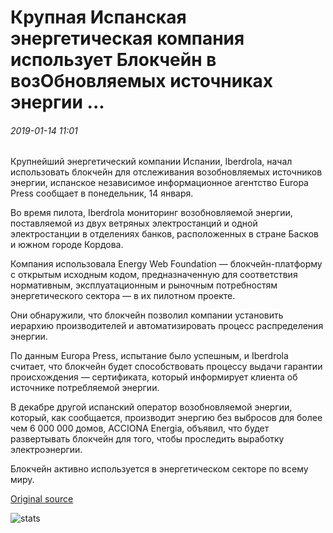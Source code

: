 # Крупная Испанская энергетическая компания использует Блокчейн в возОбновляемых источниках энергии ...

###### 2019-01-14 11:01

Крупнейший энергетический компании Испании, Iberdrola, начал использовать блокчейн для отслеживания возобновляемых источников энергии, испанское независимое информационное агентство Europa Press сообщает в понедельник, 14 января.

Во время пилота, Iberdrola мониторинг возобновляемой энергии, поставляемой из двух ветряных электростанций и одной электростанции в отделениях банков, расположенных в стране Басков и южном городе Кордова.

Компания использовала Energy Web Foundation — блокчейн-платформу с открытым исходным кодом, предназначенную для соответствия нормативным, эксплуатационным и рыночным потребностям энергетического сектора — в их пилотном проекте.

Они обнаружили, что блокчейн позволил компании установить иерархию производителей и автоматизировать процесс распределения энергии.

По данным Europa Press, испытание было успешным, и Iberdrola считает, что блокчейн будет способствовать процессу выдачи гарантии происхождения — сертификата, который информирует клиента об источнике потребляемой энергии.

В декабре другой испанский оператор возобновляемой энергии, который, как сообщается, производит энергию без выбросов для более чем 6 000 000 домов, ACCIONA Energia, объявил, что будет развертывать блокчейн для того, чтобы проследить выработку электроэнергии.

Блокчейн активно используется в энергетическом секторе по всему миру.

[Original source](https://cointelegraph.com/news/major-spanish-energy-company-to-use-blockchain-in-renewable-energy-tracking)

![stats](https://c.statcounter.com/11760860/0/a89fa40b/1/ "stats")